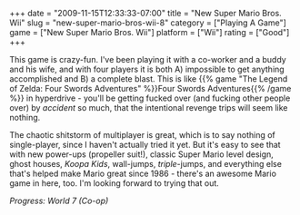 +++
date = "2009-11-15T12:33:33-07:00"
title = "New Super Mario Bros. Wii"
slug = "new-super-mario-bros-wii-8"
category = ["Playing A Game"]
game = ["New Super Mario Bros. Wii"]
platform = ["Wii"]
rating = ["Good"]
+++

This game is crazy-fun.  I've been playing it with a co-worker and a buddy and his wife, and with four players it is both A) impossible to get anything accomplished and B) a complete blast.  This is like {{% game "The Legend of Zelda: Four Swords Adventures" %}}Four Swords Adventures{{% /game %}} in hyperdrive - you'll be getting fucked over (and fucking other people over) by <i>accident</i> so much, that the intentional revenge trips will seem like nothing.

The chaotic shitstorm of multiplayer is great, which is to say nothing of single-player, since I haven't actually tried it yet.  But it's easy to see that with new power-ups (propeller suit!), classic Super Mario level design, ghost houses, <i>Koopa Kids</i>, wall-jumps, <i>triple</i>-jumps, and everything else that's helped make Mario great since 1986 - there's an awesome Mario game in here, too.  I'm looking forward to trying that out.

<i>Progress: World 7 (Co-op)</i>